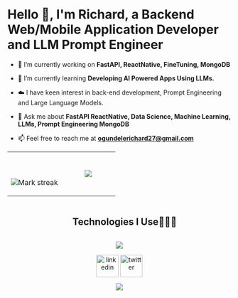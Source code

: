 # Hello 👋, I'm Richard, a Backend Web/Mobile  Application Developer and LLM Prompt Engineer

<!--Intro start-->

- 🔭 I’m currently working on **FastAPI, ReactNative, FineTuning, MongoDB**

- 🌱 I’m currently learning **Developing AI Powered Apps Using LLMs.**

- ☁️ I have keen interest in back-end development, Prompt Engineering and Large Language Models.

- 💬 Ask me about **FastAPI ReactNative, Data Science, Machine Learning, LLMs, Prompt Engineering MongoDB**

- 📫 Feel free to reach me at **ogundelerichard27@gmail.com**

</div>
<!--Intro end-->

<!--- stats & Trophy (start) -->
<p align="center">
  <!--- stats (start) -->
<table align="center">
<tr border="none">
<td width="50%" align="center">
  
  <br></br>
  <img  title="🔥 Get streak stats for your profile at git.io/streak-stats" alt="Mark streak" src="https://github-readme-streak-stats.herokuapp.com/?user=IamLam163&theme=dark&hide_border=false" /> 
</td>

<td width="50%" align="center">

  <img  align="center"  src="https://github-readme-stats.anuraghazra1.vercel.app/api/top-langs/?username=IamLam163&theme=dark&hide_border=false&no-bg=true&no-frame=true&langs_count=10"/>
  
  </td>
</tr>
</table>
<!--- stats (end) -->

<!--h1 without bottom border-->
<div id="user-content-toc">
  <ul align="center">
    <summary><h2 style="display: inline-block">Technologies I Use👨🏻‍💻</h2></summary>
  </ul>
</div>
<!--tech stack icons-->
<p align="center">
  <a href="https://skillicons.dev">
    <img src="https://skillicons.dev/icons?i=git,bootstrap,c,css,docker,pandas,numpy,seaborn,C#,figma,firebase,github,html,flask,bash,linux,md,materialui,mongodb,nextjs,nodejs,postman,py,reactnative,redux,tailwind,ts,vscode&perline=14" />
  </a>
</p>

<!--icons and links-->
<p align="center">
<a href="https://www.linkedin.com/in/richardogundele/" target="blank"><img align="center" src="https://user-images.githubusercontent.com/88904952/234979284-68c11d7f-1acc-4f0c-ac78-044e1037d7b0.png" alt="linkedin" height="50" width="50" /></a>
<a href="https://twitter.com/therichediamond" target="blank"><img align="center" src="https://user-images.githubusercontent.com/88904952/234980676-61bfb021-ecc8-48f7-88e6-34c1b06c4a58.png" alt="twitter" height="50" width="50" /></a> 

  
</p>

<!--profile visit count-->
<div align="center">
  
[![](https://visitcount.itsvg.in/api?id=IamLam163&icon=3&color=6)](https://visitcount.itsvg.in)
  
</div>

